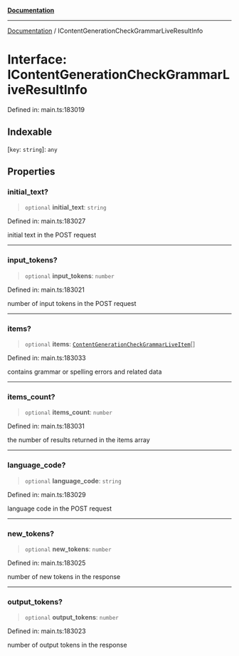 [**Documentation**](../README.md)

***

[Documentation](../README.md) / IContentGenerationCheckGrammarLiveResultInfo

# Interface: IContentGenerationCheckGrammarLiveResultInfo

Defined in: main.ts:183019

## Indexable

\[`key`: `string`\]: `any`

## Properties

### initial\_text?

> `optional` **initial\_text**: `string`

Defined in: main.ts:183027

initial text in the POST request

***

### input\_tokens?

> `optional` **input\_tokens**: `number`

Defined in: main.ts:183021

number of input tokens in the POST request

***

### items?

> `optional` **items**: [`ContentGenerationCheckGrammarLiveItem`](../classes/ContentGenerationCheckGrammarLiveItem.md)[]

Defined in: main.ts:183033

contains grammar or spelling errors and related data

***

### items\_count?

> `optional` **items\_count**: `number`

Defined in: main.ts:183031

the number of results returned in the items array

***

### language\_code?

> `optional` **language\_code**: `string`

Defined in: main.ts:183029

language code in the POST request

***

### new\_tokens?

> `optional` **new\_tokens**: `number`

Defined in: main.ts:183025

number of new tokens in the response

***

### output\_tokens?

> `optional` **output\_tokens**: `number`

Defined in: main.ts:183023

number of output tokens in the response
